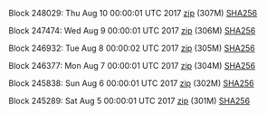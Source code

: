 Block 248029: Thu Aug 10 00:00:01 UTC 2017 [zip](https://transfer.sh/PbGMY/bootstrap.dat.20170810.zip) (307M) [SHA256](https://transfer.sh/OZpqP/sha256.txt)

Block 247474: Wed Aug  9 00:00:01 UTC 2017 [zip](https://transfer.sh/OO8oW/bootstrap.dat.20170809.zip) (306M) [SHA256](https://transfer.sh/13E6nn/sha256.txt)

Block 246932: Tue Aug  8 00:00:02 UTC 2017 [zip](https://transfer.sh/15HxCC/bootstrap.dat.20170808.zip) (305M) [SHA256](https://transfer.sh/lcTLG/sha256.txt)

Block 246377: Mon Aug  7 00:00:01 UTC 2017 [zip](https://transfer.sh/GBXWw/bootstrap.dat.20170807.zip) (304M) [SHA256](https://transfer.sh/FoAfd/sha256.txt)

Block 245838: Sun Aug  6 00:00:01 UTC 2017 [zip](https://transfer.sh/h4nXH/bootstrap.dat.20170806.zip) (302M) [SHA256](https://transfer.sh/12KJLB/sha256.txt)

Block 245289: Sat Aug  5 00:00:01 UTC 2017 [zip](https://transfer.sh/An5AL/bootstrap.dat.20170805.zip) (301M) [SHA256](https://transfer.sh/rODME/sha256.txt)
